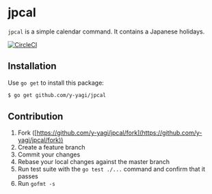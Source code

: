 # jpcal

`jpcal` is a simple calendar command. It contains a Japanese holidays.

[![CircleCI](https://circleci.com/gh/y-yagi/jpcal.svg?style=svg)](https://circleci.com/gh/y-yagi/jpcal)

## Installation

Use `go get` to install this package:

```bash
$ go get github.com/y-yagi/jpcal
```

## Contribution

1. Fork ([https://github.com/y-yagi/jpcal/fork](https://github.com/y-yagi/jpcal/fork))
1. Create a feature branch
1. Commit your changes
1. Rebase your local changes against the master branch
1. Run test suite with the `go test ./...` command and confirm that it passes
1. Run `gofmt -s`
